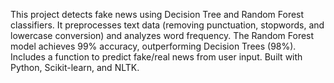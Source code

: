 This project detects fake news using Decision Tree and Random Forest classifiers. It preprocesses text data (removing punctuation, stopwords, and lowercase conversion) and analyzes word frequency. The Random Forest model achieves 99% accuracy, outperforming Decision Trees (98%). Includes a function to predict fake/real news from user input. Built with Python, Scikit-learn, and NLTK.
